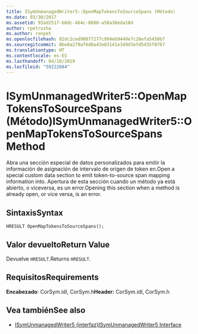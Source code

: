 ```yaml
---
title: ISymUnmanagedWriter5::OpenMapTokensToSourceSpans (Método)
ms.date: 03/30/2017
ms.assetid: 93ad2517-b0dc-464c-8688-a58a30eda18d
author: rpetrusha
ms.author: ronpet
ms.openlocfilehash: 82dc2ced988f7277c994eb9449e7c26efa5450b7
ms.sourcegitcommit: 0be8a279af6d8a43e03141e349d3efd5d35f8767
ms.translationtype: HT
ms.contentlocale: es-ES
ms.lasthandoff: 04/18/2019
ms.locfileid: "59222684"
---
```

# <a name="isymunmanagedwriter5openmaptokenstosourcespans-method"></a><span data-ttu-id="b2a83-102">ISymUnmanagedWriter5::OpenMapTokensToSourceSpans (Método)</span><span class="sxs-lookup"><span data-stu-id="b2a83-102">ISymUnmanagedWriter5::OpenMapTokensToSourceSpans Method</span></span>
<span data-ttu-id="b2a83-103">Abra una sección especial de datos personalizados para emitir la información de asignación de intervalo de origen de token en.</span><span class="sxs-lookup"><span data-stu-id="b2a83-103">Open a special custom data section to emit token-to-source span mapping information into.</span></span> <span data-ttu-id="b2a83-104">Apertura de esta sección cuando un método ya está abierto, o viceversa, es un error.</span><span class="sxs-lookup"><span data-stu-id="b2a83-104">Opening this section when a method is already open, or vice versa, is an error.</span></span>  
  
## <a name="syntax"></a><span data-ttu-id="b2a83-105">Sintaxis</span><span class="sxs-lookup"><span data-stu-id="b2a83-105">Syntax</span></span>  
  
```idl  
HRESULT OpenMapTokensToSourceSpans();  
```  
  
## <a name="return-value"></a><span data-ttu-id="b2a83-106">Valor devuelto</span><span class="sxs-lookup"><span data-stu-id="b2a83-106">Return Value</span></span>  
 <span data-ttu-id="b2a83-107">Devuelve `HRESULT`.</span><span class="sxs-lookup"><span data-stu-id="b2a83-107">Returns `HRESULT`.</span></span>  
  
## <a name="requirements"></a><span data-ttu-id="b2a83-108">Requisitos</span><span class="sxs-lookup"><span data-stu-id="b2a83-108">Requirements</span></span>  
 <span data-ttu-id="b2a83-109">**Encabezado**: CorSym.idl, CorSym.h</span><span class="sxs-lookup"><span data-stu-id="b2a83-109">**Header:** CorSym.idl, CorSym.h</span></span>  
  
## <a name="see-also"></a><span data-ttu-id="b2a83-110">Vea también</span><span class="sxs-lookup"><span data-stu-id="b2a83-110">See also</span></span>

- [<span data-ttu-id="b2a83-111">ISymUnmanagedWriter5 (interfaz)</span><span class="sxs-lookup"><span data-stu-id="b2a83-111">ISymUnmanagedWriter5 Interface</span></span>](../../../../docs/framework/unmanaged-api/diagnostics/isymunmanagedwriter5-interface.md)
